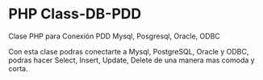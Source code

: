 # PHP Class-DB-PDD
Clase PHP para Conexión PDD Mysql, Posgresql, Oracle, ODBC

Con esta clase podras conectarte a Mysql, PostgreSQL, Oracle y ODBC, podras hacer Select, Insert, Update, Delete de una manera mas comoda y corta.


